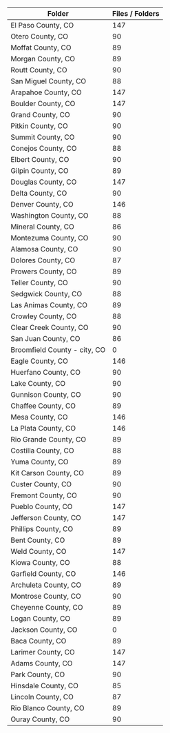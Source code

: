 | Folder                       |   Files / Folders |
|------------------------------|-------------------|
| El Paso County, CO           |               147 |
| Otero County, CO             |                90 |
| Moffat County, CO            |                89 |
| Morgan County, CO            |                89 |
| Routt County, CO             |                90 |
| San Miguel County, CO        |                88 |
| Arapahoe County, CO          |               147 |
| Boulder County, CO           |               147 |
| Grand County, CO             |                90 |
| Pitkin County, CO            |                90 |
| Summit County, CO            |                90 |
| Conejos County, CO           |                88 |
| Elbert County, CO            |                90 |
| Gilpin County, CO            |                89 |
| Douglas County, CO           |               147 |
| Delta County, CO             |                90 |
| Denver County, CO            |               146 |
| Washington County, CO        |                88 |
| Mineral County, CO           |                86 |
| Montezuma County, CO         |                90 |
| Alamosa County, CO           |                90 |
| Dolores County, CO           |                87 |
| Prowers County, CO           |                89 |
| Teller County, CO            |                90 |
| Sedgwick County, CO          |                88 |
| Las Animas County, CO        |                89 |
| Crowley County, CO           |                88 |
| Clear Creek County, CO       |                90 |
| San Juan County, CO          |                86 |
| Broomfield County - city, CO |                 0 |
| Eagle County, CO             |               146 |
| Huerfano County, CO          |                90 |
| Lake County, CO              |                90 |
| Gunnison County, CO          |                90 |
| Chaffee County, CO           |                89 |
| Mesa County, CO              |               146 |
| La Plata County, CO          |               146 |
| Rio Grande County, CO        |                89 |
| Costilla County, CO          |                88 |
| Yuma County, CO              |                89 |
| Kit Carson County, CO        |                89 |
| Custer County, CO            |                90 |
| Fremont County, CO           |                90 |
| Pueblo County, CO            |               147 |
| Jefferson County, CO         |               147 |
| Phillips County, CO          |                89 |
| Bent County, CO              |                89 |
| Weld County, CO              |               147 |
| Kiowa County, CO             |                88 |
| Garfield County, CO          |               146 |
| Archuleta County, CO         |                89 |
| Montrose County, CO          |                90 |
| Cheyenne County, CO          |                89 |
| Logan County, CO             |                89 |
| Jackson County, CO           |                 0 |
| Baca County, CO              |                89 |
| Larimer County, CO           |               147 |
| Adams County, CO             |               147 |
| Park County, CO              |                90 |
| Hinsdale County, CO          |                85 |
| Lincoln County, CO           |                87 |
| Rio Blanco County, CO        |                89 |
| Ouray County, CO             |                90 |